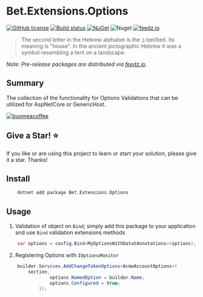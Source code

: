 # Bet.Extensions.Options

[![GitHub license](https://img.shields.io/badge/license-MIT-blue.svg?style=flat-square)](https://raw.githubusercontent.com/kdcllc/Bet.AspNetCore/master/LICENSE)
[![Build status](https://ci.appveyor.com/api/projects/status/fo9rakj7s7uhs3ij?svg=true)](https://ci.appveyor.com/project/kdcllc/bet-aspnetcore)
[![NuGet](https://img.shields.io/nuget/v/Bet.Extensions.Options.svg)](https://www.nuget.org/packages?q=Bet.Extensions.Options)
![Nuget](https://img.shields.io/nuget/dt/Bet.Extensions.Options)
[![feedz.io](https://img.shields.io/badge/endpoint.svg?url=https://f.feedz.io/kdcllc/bet-aspnetcore/shield/Bet.Extensions.Options/latest)](https://f.feedz.io/kdcllc/bet-aspnetcore/packages/Bet.Extensions.Options/latest/download)

> The second letter in the Hebrew alphabet is the ב bet/beit. Its meaning is "house". In the ancient pictographic Hebrew it was a symbol resembling a tent on a landscape.

*Note: Pre-release packages are distributed via [feedz.io](https://f.feedz.io/kdcllc/bet-aspnetcore/nuget/index.json).*


## Summary

The collection of the functionality for Options Validations that can be utilized for AspNetCore or GenericHost.

[![buymeacoffee](https://www.buymeacoffee.com/assets/img/custom_images/orange_img.png)](https://www.buymeacoffee.com/vyve0og)

## Give a Star! :star:

If you like or are using this project to learn or start your solution, please give it a star. Thanks!

## Install

```bash
    dotnet add package Bet.Extensions.Options
```

## Usage

1. Validation of object on `Bind`; simply add this package to your application and use `Bind` validation extensions methods

```csharp
    var options = config.Bind<MyOptionsWithDatatAnnotations>(options);
```

2. Registering Options with `IOptionsMonitor`

```csharp
    builder.Services.AddChangeTokenOptions<AcmeAccountOptions>(
        section,
                options.NamedOption = builder.Name;
                options.Configured = true;
            });
```

